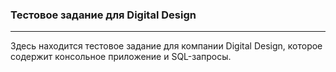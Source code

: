 ### Тестовое задание для Digital Design
***
Здесь находится тестовое задание для компании Digital Design, которое содержит консольное приложение и SQL-запросы.
